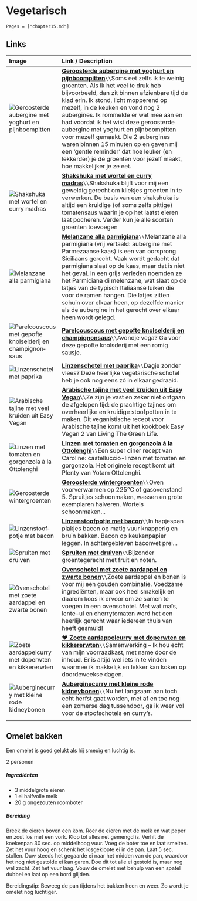# Vegetarisch

```@contents
Pages = ["chapter15.md"]
```

## Links

| Image| Link / Description |
| :--- | :--- |
| ![Geroosterde aubergine met yoghurt en pijnboompitten](https://www.francescakookt.nl/wp-content/uploads/2021/06/geroosterde-aubergine-met-yoghurt-en-pijnboompitten-1.jpg) | **[Geroosterde aubergine met yoghurt en pijnboompitten](https://www.francescakookt.nl/geroosterde-aubergine-met-yoghurt-en-pijnboompitten/)**``\\``Soms eet zelfs ik te weinig groenten. Als ik het veel te druk heb bijvoorbeeld, dan zit binnen afzienbare tijd de klad erin. Ik stond, licht mopperend op mezelf, in de keuken en vond nog 2 aubergines. Ik rommelde er wat mee aan en had voordat ik het wist deze geroosterde aubergine met yoghurt en pijnboompitten voor mezelf gemaakt. Die 2 aubergines waren binnen 15 minuten op en gaven mij een ‘gentle reminder’ dat hoe leuker (en lekkerder) je de groenten voor jezelf maakt, hoe makkelijker je ze eet. |
| ![Shakshuka met wortel en curry madras](https://www.francescakookt.nl/wp-content/uploads/2020/04/shakshuka-met-wortel-en-curry-madras-1-1.jpg) | **[Shakshuka met wortel en curry madras](https://www.francescakookt.nl/shakshuka-met-wortel-en-curry-madras/)**``\\``Shakshuka blijft voor mij een geweldig gerecht om kliekjes groenten in te verwerken. De basis van een shakshuka is altijd een kruidige (of soms zelfs pittige) tomatensaus waarin je op het laatst eieren laat pocheren. Verder kun je alle soorten groenten toevoegen  |
| ![Melanzane alla parmigiana](https://www.francescakookt.nl/wp-content/uploads/2012/06/melanzane-alla-parmigiana-1.jpg) | **[Melanzane alla parmigiana](https://www.francescakookt.nl/melanzane-alla-parmigiana/)**``\\``Melanzane alla parmigiana (vrij vertaald: aubergine met Parmezaanse kaas) is een van oorsprong Siciliaans gerecht. Vaak wordt gedacht dat parmigiana slaat op de kaas, maar dat is niet het geval. In een grijs verleden noemden ze het Parmiciana di melenzane, wat slaat op de latjes van de typisch Italiaanse luiken die voor de ramen hangen. Die latjes zitten schuin over elkaar heen, op dezelfde manier als de aubergine in het gerecht over elkaar heen wordt gelegd. |
| ![Pa­rel­cous­cous met ge­pof­te knol­sel­de­rij en cham­pig­non­saus](https://static.ah.nl/static/recepten/img_RAM_PRD123715_445x297_JPG.jpg) | **[Pa­rel­cous­cous met ge­pof­te knol­sel­de­rij en cham­pig­non­saus](https://www.ah.nl/allerhande/recept/R-R1193013/parelcouscous-met-gepofte-knolselderij-en-champignonsaus)**``\\``Avondje vega? Ga voor deze gepofte knolsderij met een romig sausje. |
| ![Lin­zen­scho­tel met pa­pri­ka](https://static.ah.nl/static/recepten/img_012667_445x297_JPG.jpg) | **[Lin­zen­scho­tel met pa­pri­ka](https://www.ah.nl/allerhande/recept/R-R286306/linzenschotel-met-paprika)**``\\``Dagje zonder vlees? Deze heerlijke vegetarische schotel heb je ook nog eens zó in elkaar gedraaid. |
| ![Arabische tajine met veel kruiden uit Easy Vegan](https://img.culy.nl/images/Bio1KRjwK6oGACQ1G5ktt-60kJY=/768x271/smart/filters:format(jpeg):quality(80)/https%3A%2F%2Fwww.culy.nl%2Fwp-content%2Fuploads%2F2018%2F12%2Frecept-tajine-arabisch.jpg) | **[Arabische tajine met veel kruiden uit Easy Vegan](https://www.culy.nl/recepten/arabische-tajine-vegan/)**``\\``Ze zijn je vast en zeker niet ontgaan de afgelopen tijd: de prachtige tajines om overheerlijke en kruidige stoofpotten in te maken. Dit veganistische recept voor Arabische tajine komt uit het kookboek Easy Vegan 2 van Living The Green Life. |
| ![Linzen met tomaten en gorgonzola à la Ottolenghi](https://img.culy.nl/images/8MMKZNxpUBrPRl4ku5AW3zUkbXU=/768x271/smart/filters:format(jpeg):quality(80)/https%3A%2F%2Fwww.culy.nl%2Fwp-content%2Fuploads%2F2012%2F03%2FLinzen_1203_18_16.jpg)      | **[Linzen met tomaten en gorgonzola à la Ottolenghi](https://www.culy.nl/recepten/castelluccio-linzen-met-tomaten-en-gorgonzola/)**``\\``Een super diner recept van Caroline: castelluccio-linzen met tomaten en gorgonzola. Het originele recept komt uit Plenty van Yotam Ottolenghi. |
| ![Ge­roos­ter­de win­ter­groen­ten](https://static.ah.nl/static/recepten/img_001578_445x297_JPG.jpg) | **[Ge­roos­ter­de win­ter­groen­ten](https://www.ah.nl/allerhande/recept/R-R72818/geroosterde-wintergroenten)**``\\``Oven voorverwarmen op 225°C of gasovenstand 5. Spruitjes schoonmaken, wassen en grote exemplaren halveren. Wortels schoonmaken... |
| ![Lin­zen­stoof­pot­je met ba­con](https://static.ah.nl/static/recepten/img_004025_445x297_JPG.jpg) | **[Lin­zen­stoof­pot­je met ba­con](https://www.ah.nl/allerhande/recept/R-R373098/linzenstoofpotje-met-bacon)**``\\``In hapjespan plakjes bacon op matig vuur knapperig en bruin bakken. Bacon op keukenpapier leggen. In achtergebleven baconvet prei... |
| ![Sprui­ten met drui­ven](https://static.ah.nl/static/recepten/img_064188_445x297_JPG.jpg) | **[Sprui­ten met drui­ven](https://www.ah.nl/allerhande/recept/R-R1185126/spruiten-met-druiven)**``\\``Bijzonder groentegerecht met fruit en noten. |
| ![Ovenschotel met zoete aardappel en zwarte bonen](https://www.francescakookt.nl/wp-content/uploads/2018/08/ovenschotel-met-zoete-aardappel-en-zwarte-bonen-1.jpg) | **[Ovenschotel met zoete aardappel en zwarte bonen](https://www.francescakookt.nl/ovenschotel-met-zoete-aardappel-en-zwarte-bonen/)**``\\``Zoete aardappel en bonen is voor mij een gouden combinatie. Voedzame ingrediënten, maar ook heel smakelijk en daarom koos ik ervoor om ze samen te voegen in een ovenschotel. Met wat maïs, lente-ui en cherrytomaten werd het een heerlijk gerecht waar iedereen thuis van heeft gesmuld!   |
| ![Zoete aardappelcurry met doperwten en kikkererwten](https://www.francescakookt.nl/wp-content/uploads/2018/11/zoete-aardappelcurry-met-doperwten-en-kikkererwten-1.jpg) | **[♥ Zoete aardappelcurry met doperwten en kikkererwten](https://www.francescakookt.nl/zoete-aardappelcurry-met-doperwten-en-kikkererwten/)**``\\``Samenwerking – Ik hou echt van mijn voorraadkast, met name door de inhoud. Er is altijd wel iets in te vinden waarmee ik makkelijk en lekker kan koken op doordeweekse dagen. |
| ![Auberginecurry met kleine rode kidneybonen](https://www.francescakookt.nl/wp-content/uploads/2018/10/auberginecurry-met-kidneybonen-1.jpg) | **[Auberginecurry met kleine rode kidneybonen](https://www.francescakookt.nl/auberginecurry-met-kleine-rode-kidneybonen/)**``\\``Nu het langzaam aan toch echt herfst gaat worden, met af en toe nog een zomerse dag tussendoor, ga ik weer vol voor de stoofschotels en curry’s. |
||

## Ome­let bak­ken

Een omelet is goed gelukt als hij smeuïg en luchtig is.

2 personen

##### Ingrediënten

- 3 middelgrote eieren
- 1 el halfvolle melk
- 20 g ongezouten roomboter

##### Bereiding

Breek de eieren boven een kom. Roer de eieren met de melk en wat peper en zout los met een vork. Klop tot alles net gemengd is. Verhit de koekenpan 30 sec. op middelhoog vuur. Voeg de boter toe en laat smelten. Zet het vuur hoog en schenk het losgeklopte ei in de pan. Laat 5 sec. stollen. Duw steeds het gegaarde ei naar het midden van de pan, waardoor het nog niet gestolde ei kan garen. Doe dit tot alle ei gestold is, maar nog wel zacht. Zet het vuur laag. Vouw de omelet met behulp van een spatel dubbel en laat op een bord glijden.

Bereidingstip: Beweeg de pan tijdens het bakken heen en weer. Zo wordt je omelet nog luchtiger.
